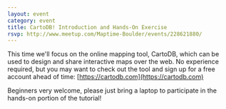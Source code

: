 ```yaml
---
layout: event
category: event
title: CartoDB! Introduction and Hands-On Exercise 
rsvp: http://www.meetup.com/Maptime-Boulder/events/228621880/
---
```


This time we'll focus on the online mapping tool, CartoDB, which can be used to design and share interactive maps over the web. No experience required, but you may want to check out the tool and sign up for a free account ahead of time: [https://cartodb.com](https://cartodb.com)
 
Beginners very welcome, please just bring a laptop to participate in the hands-on portion of the tutorial!
